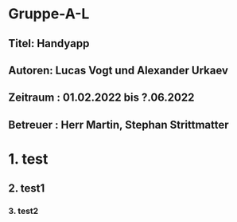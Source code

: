 # Gruppe-A-L

## Titel: Handyapp 

## Autoren: Lucas Vogt und Alexander Urkaev 

## Zeitraum : 01.02.2022 bis ?.06.2022

## Betreuer : Herr  Martin, Stephan Strittmatter

# 1. test
## 2. test1
### 3. test2
 